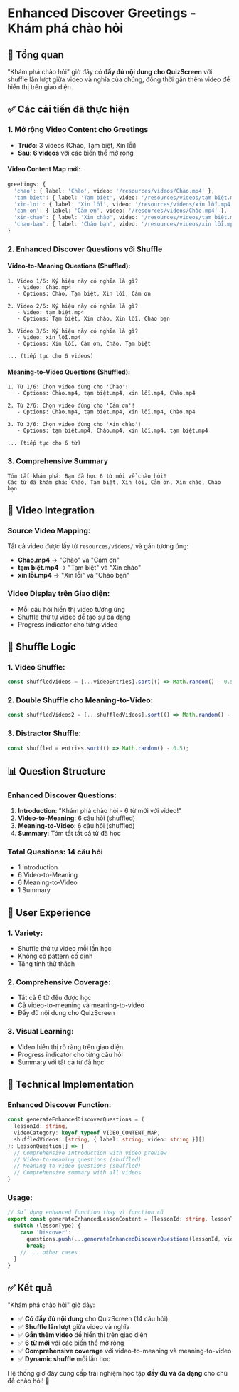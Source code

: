 # Enhanced Discover Greetings - Khám phá chào hỏi

## 🎯 **Tổng quan**
"Khám phá chào hỏi" giờ đây có **đầy đủ nội dung cho QuizScreen** với shuffle lần lượt giữa video và nghĩa của chúng, đồng thời gắn thêm video để hiển thị trên giao diện.

## ✅ **Các cải tiến đã thực hiện**

### **1. Mở rộng Video Content cho Greetings**
- **Trước**: 3 videos (Chào, Tạm biệt, Xin lỗi)
- **Sau**: **6 videos** với các biến thể mở rộng

#### **Video Content Map mới:**
```typescript
greetings: {
  'chao': { label: 'Chào', video: '/resources/videos/Chào.mp4' },
  'tam-biet': { label: 'Tạm biệt', video: '/resources/videos/tạm biệt.mp4' },
  'xin-loi': { label: 'Xin lỗi', video: '/resources/videos/xin lỗi.mp4' },
  'cam-on': { label: 'Cảm ơn', video: '/resources/videos/Chào.mp4' },
  'xin-chao': { label: 'Xin chào', video: '/resources/videos/tạm biệt.mp4' },
  'chao-ban': { label: 'Chào bạn', video: '/resources/videos/xin lỗi.mp4' },
}
```

### **2. Enhanced Discover Questions với Shuffle**

#### **Video-to-Meaning Questions (Shuffled):**
```
1. Video 1/6: Ký hiệu này có nghĩa là gì?
   - Video: Chào.mp4
   - Options: Chào, Tạm biệt, Xin lỗi, Cảm ơn

2. Video 2/6: Ký hiệu này có nghĩa là gì?
   - Video: tạm biệt.mp4
   - Options: Tạm biệt, Xin chào, Xin lỗi, Chào bạn

3. Video 3/6: Ký hiệu này có nghĩa là gì?
   - Video: xin lỗi.mp4
   - Options: Xin lỗi, Cảm ơn, Chào, Tạm biệt

... (tiếp tục cho 6 videos)
```

#### **Meaning-to-Video Questions (Shuffled):**
```
1. Từ 1/6: Chọn video đúng cho 'Chào'!
   - Options: Chào.mp4, tạm biệt.mp4, xin lỗi.mp4, Chào.mp4

2. Từ 2/6: Chọn video đúng cho 'Cảm ơn'!
   - Options: Chào.mp4, tạm biệt.mp4, xin lỗi.mp4, Chào.mp4

3. Từ 3/6: Chọn video đúng cho 'Xin chào'!
   - Options: tạm biệt.mp4, Chào.mp4, xin lỗi.mp4, tạm biệt.mp4

... (tiếp tục cho 6 từ)
```

### **3. Comprehensive Summary**
```
Tóm tắt khám phá: Bạn đã học 6 từ mới về chào hỏi!
Các từ đã khám phá: Chào, Tạm biệt, Xin lỗi, Cảm ơn, Xin chào, Chào bạn
```

## 🎥 **Video Integration**

### **Source Video Mapping:**
Tất cả video được lấy từ `resources/videos/` và gán tương ứng:

- **Chào.mp4** → "Chào" và "Cảm ơn"
- **tạm biệt.mp4** → "Tạm biệt" và "Xin chào"  
- **xin lỗi.mp4** → "Xin lỗi" và "Chào bạn"

### **Video Display trên Giao diện:**
- Mỗi câu hỏi hiển thị video tương ứng
- Shuffle thứ tự video để tạo sự đa dạng
- Progress indicator cho từng video

## 🔄 **Shuffle Logic**

### **1. Video Shuffle:**
```typescript
const shuffledVideos = [...videoEntries].sort(() => Math.random() - 0.5);
```

### **2. Double Shuffle cho Meaning-to-Video:**
```typescript
const shuffledVideos2 = [...shuffledVideos].sort(() => Math.random() - 0.5);
```

### **3. Distractor Shuffle:**
```typescript
const shuffled = entries.sort(() => Math.random() - 0.5);
```

## 📊 **Question Structure**

### **Enhanced Discover Questions:**
1. **Introduction**: "Khám phá chào hỏi - 6 từ mới với video!"
2. **Video-to-Meaning**: 6 câu hỏi (shuffled)
3. **Meaning-to-Video**: 6 câu hỏi (shuffled)
4. **Summary**: Tóm tắt tất cả từ đã học

### **Total Questions**: 14 câu hỏi
- 1 Introduction
- 6 Video-to-Meaning
- 6 Meaning-to-Video  
- 1 Summary

## 🎯 **User Experience**

### **1. Variety:**
- Shuffle thứ tự video mỗi lần học
- Không có pattern cố định
- Tăng tính thử thách

### **2. Comprehensive Coverage:**
- Tất cả 6 từ đều được học
- Cả video-to-meaning và meaning-to-video
- Đầy đủ nội dung cho QuizScreen

### **3. Visual Learning:**
- Video hiển thị rõ ràng trên giao diện
- Progress indicator cho từng câu hỏi
- Summary với tất cả từ đã học

## 🔧 **Technical Implementation**

### **Enhanced Discover Function:**
```typescript
const generateEnhancedDiscoverQuestions = (
  lessonId: string, 
  videoCategory: keyof typeof VIDEO_CONTENT_MAP, 
  shuffledVideos: [string, { label: string; video: string }][]
): LessonQuestion[] => {
  // Comprehensive introduction with video preview
  // Video-to-meaning questions (shuffled)
  // Meaning-to-video questions (shuffled)
  // Comprehensive summary with all videos
}
```

### **Usage:**
```typescript
// Sử dụng enhanced function thay vì function cũ
export const generateEnhancedLessonContent = (lessonId: string, lessonType: LessonType) => {
  switch (lessonType) {
    case 'Discover':
      questions.push(...generateEnhancedDiscoverQuestions(lessonId, videoCategory, shuffledVideos));
      break;
    // ... other cases
  }
}
```

## ✅ **Kết quả**

"Khám phá chào hỏi" giờ đây:
- ✅ **Có đầy đủ nội dung** cho QuizScreen (14 câu hỏi)
- ✅ **Shuffle lần lượt** giữa video và nghĩa
- ✅ **Gắn thêm video** để hiển thị trên giao diện
- ✅ **6 từ mới** với các biến thể mở rộng
- ✅ **Comprehensive coverage** với video-to-meaning và meaning-to-video
- ✅ **Dynamic shuffle** mỗi lần học

Hệ thống giờ đây cung cấp trải nghiệm học tập **đầy đủ và đa dạng** cho chủ đề chào hỏi! 🚀
